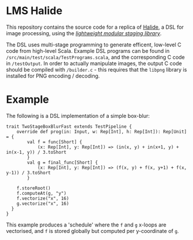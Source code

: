 # LMS Halide

This repository contains the source code for a replica of [Halide](https://halide-lang.org/), a DSL for image processing, using the [*lightweight modular staging library*](https://scala-lms.github.io/).

The DSL uses multi-stage programming to generate efficent, low-level C code from high-level Scala.
Example DSL programs can be found in `/src/main/test/scala/TestPrograms.scala`, and the corresponding C code in  `/testOutput`.
In order to actually manipulate images, the output C code should be compiled with `/builder.c` - this requires that the `libpng` library is installed for PNG encoding / decoding.

# Example
The following is a DSL implementation of a simple box-blur:

```
trait TwoStageBoxBlurFast extends TestPipeline {
	override def prog(in: Input, w: Rep[Int], h: Rep[Int]): Rep[Unit] = {
		val f = func[Short] {
			(x: Rep[Int], y: Rep[Int]) => (in(x, y) + in(x+1, y) + in(x-1, y)) / 3.toShort
		}
		val g = final_func[Short] {
			(x: Rep[Int], y: Rep[Int]) => (f(x, y) + f(x, y+1) + f(x, y-1)) / 3.toShort
		}

    f.storeRoot()
    f.computeAt(g, "y")
    f.vectorize("x", 16)
    g.vectorize("x", 16)
  }
}
```
This example produces a 'schedule' where the `f` and `g` x-loops are vectorised, and `f` is stored globally but computed per y-coordinate of `g`.
